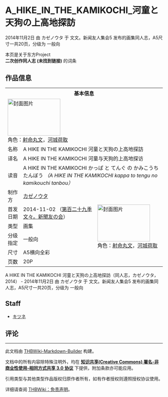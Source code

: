 # A_HIKE_IN_THE_KAMIKOCHI_河童と天狗の上高地探訪

<!-- source html: G:\repos\THBWiki-Markdown-Builder\THBWikiMarkdown\Temp\main\2\2e\ns0%3AA_HIKE_IN_THE_KAMIKOCHI_%E6%B2%B3%E7%AB%A5%E3%81%A8%E5%A4%A9%E7%8B%97%E3%81%AE%E4%B8%8A%E9%AB%98%E5%9C%B0%E6%8E%A2%E8%A8%AA.html -->

2014年11月2日 由 カゼノウタ 于 文文。新闻友人集会5 发布的画集同人志，A5尺寸一共20页，分级为 一般向

本页是关于东方Project  
 **二次创作同人志 (未找到链接)** 的词条

## 作品信息

<table><tbody><tr><th colspan="3">基本信息</th></tr><tr><td class="cover-artwork-mobile" colspan="2"><a href="./文件-A_HIKE_IN_THE_KAMIKOCHI_河童と天狗の上高地探訪封面.jpg.md" class="image" title="封面图片"><img alt="封面图片" src="https://upload.thwiki.cc/thumb/f/f6/A_HIKE_IN_THE_KAMIKOCHI_%E6%B2%B3%E7%AB%A5%E3%81%A8%E5%A4%A9%E7%8B%97%E3%81%AE%E4%B8%8A%E9%AB%98%E5%9C%B0%E6%8E%A2%E8%A8%AA%E5%B0%81%E9%9D%A2.jpg/168px-A_HIKE_IN_THE_KAMIKOCHI_%E6%B2%B3%E7%AB%A5%E3%81%A8%E5%A4%A9%E7%8B%97%E3%81%AE%E4%B8%8A%E9%AB%98%E5%9C%B0%E6%8E%A2%E8%A8%AA%E5%B0%81%E9%9D%A2.jpg" decoding="async" loading="lazy" width="168" height="118" srcset="https://upload.thwiki.cc/thumb/f/f6/A_HIKE_IN_THE_KAMIKOCHI_%E6%B2%B3%E7%AB%A5%E3%81%A8%E5%A4%A9%E7%8B%97%E3%81%AE%E4%B8%8A%E9%AB%98%E5%9C%B0%E6%8E%A2%E8%A8%AA%E5%B0%81%E9%9D%A2.jpg/252px-A_HIKE_IN_THE_KAMIKOCHI_%E6%B2%B3%E7%AB%A5%E3%81%A8%E5%A4%A9%E7%8B%97%E3%81%AE%E4%B8%8A%E9%AB%98%E5%9C%B0%E6%8E%A2%E8%A8%AA%E5%B0%81%E9%9D%A2.jpg 1.5x, https://upload.thwiki.cc/thumb/f/f6/A_HIKE_IN_THE_KAMIKOCHI_%E6%B2%B3%E7%AB%A5%E3%81%A8%E5%A4%A9%E7%8B%97%E3%81%AE%E4%B8%8A%E9%AB%98%E5%9C%B0%E6%8E%A2%E8%A8%AA%E5%B0%81%E9%9D%A2.jpg/336px-A_HIKE_IN_THE_KAMIKOCHI_%E6%B2%B3%E7%AB%A5%E3%81%A8%E5%A4%A9%E7%8B%97%E3%81%AE%E4%B8%8A%E9%AB%98%E5%9C%B0%E6%8E%A2%E8%A8%AA%E5%B0%81%E9%9D%A2.jpg 2x" data-file-width="512" data-file-height="361"></a><div class="cover-char">角色：<a href="./射命丸文.md" title="射命丸文">射命丸文</a>，<a href="./河城荷取.md" title="河城荷取">河城荷取</a></div></td>
</tr><tr><td class="label">名称</td><td colspan="2"> A HIKE IN THE KAMIKOCHI 河童と天狗の上高地探訪 </td></tr><tr><td class="label">译名</td><td colspan="2"> A HIKE IN THE KAMIKOCHI 河童与天狗的上高地探访 </td></tr><tr><td class="label">读音</td><td colspan="2"> A HIKE IN THE KAMIKOCHI かっぱ と てんぐ の かみこうち たんぼう <i>（A HIKE IN THE KAMIKOCHI kappa to tengu no kamikouchi tanbou）</i> </td></tr><tr><td class="label">制作方</td><td><a href="./カゼノウタ.md" title="カゼノウタ">カゼノウタ</a></td><td class="cover-artwork" rowspan="6" style="min-width:168px;"><a href="./文件-A_HIKE_IN_THE_KAMIKOCHI_河童と天狗の上高地探訪封面.jpg.md" class="image" title="封面图片"><img alt="封面图片" src="https://upload.thwiki.cc/thumb/f/f6/A_HIKE_IN_THE_KAMIKOCHI_%E6%B2%B3%E7%AB%A5%E3%81%A8%E5%A4%A9%E7%8B%97%E3%81%AE%E4%B8%8A%E9%AB%98%E5%9C%B0%E6%8E%A2%E8%A8%AA%E5%B0%81%E9%9D%A2.jpg/168px-A_HIKE_IN_THE_KAMIKOCHI_%E6%B2%B3%E7%AB%A5%E3%81%A8%E5%A4%A9%E7%8B%97%E3%81%AE%E4%B8%8A%E9%AB%98%E5%9C%B0%E6%8E%A2%E8%A8%AA%E5%B0%81%E9%9D%A2.jpg" decoding="async" loading="lazy" width="168" height="118" srcset="https://upload.thwiki.cc/thumb/f/f6/A_HIKE_IN_THE_KAMIKOCHI_%E6%B2%B3%E7%AB%A5%E3%81%A8%E5%A4%A9%E7%8B%97%E3%81%AE%E4%B8%8A%E9%AB%98%E5%9C%B0%E6%8E%A2%E8%A8%AA%E5%B0%81%E9%9D%A2.jpg/252px-A_HIKE_IN_THE_KAMIKOCHI_%E6%B2%B3%E7%AB%A5%E3%81%A8%E5%A4%A9%E7%8B%97%E3%81%AE%E4%B8%8A%E9%AB%98%E5%9C%B0%E6%8E%A2%E8%A8%AA%E5%B0%81%E9%9D%A2.jpg 1.5x, https://upload.thwiki.cc/thumb/f/f6/A_HIKE_IN_THE_KAMIKOCHI_%E6%B2%B3%E7%AB%A5%E3%81%A8%E5%A4%A9%E7%8B%97%E3%81%AE%E4%B8%8A%E9%AB%98%E5%9C%B0%E6%8E%A2%E8%A8%AA%E5%B0%81%E9%9D%A2.jpg/336px-A_HIKE_IN_THE_KAMIKOCHI_%E6%B2%B3%E7%AB%A5%E3%81%A8%E5%A4%A9%E7%8B%97%E3%81%AE%E4%B8%8A%E9%AB%98%E5%9C%B0%E6%8E%A2%E8%A8%AA%E5%B0%81%E9%9D%A2.jpg 2x" data-file-width="512" data-file-height="361"></a><div class="cover-char">角色：<a href="./射命丸文.md" title="射命丸文">射命丸文</a>，<a href="./河城荷取.md" title="河城荷取">河城荷取</a></div></td>
</tr><tr><td class="label">首发日期</td><td>2014-11-02&#160;（<a href="/展会作品列表?e=%E6%96%87%E6%96%87%E3%80%82%E6%96%B0%E9%97%BB%E5%8F%8B%E4%BA%BA%E9%9B%86%E4%BC%9A%235">第百二十九季 文々。新聞友の会</a>）</td></tr><tr><td class="label">类型</td><td>画集</td></tr><tr><td class="label">分级指定</td><td>一般向</td></tr><tr><td class="label">尺寸</td><td>A5横向全彩</td></tr><tr><td class="label">页数</td><td>20P</td></tr></tbody></table>

A HIKE IN THE KAMIKOCHI 河童と天狗の上高地探訪（同人志，カゼノウタ，2014） - 2014年11月2日 由 カゼノウタ 于 文文。新闻友人集会5 发布的画集同人志，A5尺寸一共20页，分级为 一般向

## Staff
- [キツネ](./キツネ.md)


## 评论




---

此文档由 [THBWiki-Markdown-Builder](https://github.com/Delsin-Yu/THBWiki-Markdown-Builder) 构建。

文档中的所有内容除特殊注明外，均在 [**知识共享(Creative Commons) 署名-非商业性使用-相同方式共享 3.0 协议**](https://creativecommons.org/licenses/by-sa/3.0/deed.zh-hans) 下提供，附加条款亦可能应用。

引用类型与其他类型作品版权归原作者所有，如有作者授权则遵照授权协议使用。

详细请查阅 [THBWiki：免责声明](https://thbwiki.cc/THBWiki:%E5%85%8D%E8%B4%A3%E5%A3%B0%E6%98%8E)。

